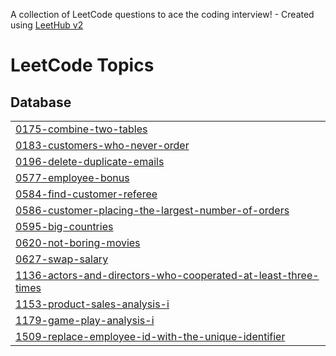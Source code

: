 A collection of LeetCode questions to ace the coding interview! - Created using [LeetHub v2](https://github.com/arunbhardwaj/LeetHub-2.0)
<!---LeetCode Topics Start-->
# LeetCode Topics
## Database
|  |
| ------- |
| [0175-combine-two-tables](https://github.com/kate-kozhych/Leet-Code/tree/master/0175-combine-two-tables) |
| [0183-customers-who-never-order](https://github.com/kate-kozhych/Leet-Code/tree/master/0183-customers-who-never-order) |
| [0196-delete-duplicate-emails](https://github.com/kate-kozhych/Leet-Code/tree/master/0196-delete-duplicate-emails) |
| [0577-employee-bonus](https://github.com/kate-kozhych/Leet-Code/tree/master/0577-employee-bonus) |
| [0584-find-customer-referee](https://github.com/kate-kozhych/Leet-Code/tree/master/0584-find-customer-referee) |
| [0586-customer-placing-the-largest-number-of-orders](https://github.com/kate-kozhych/Leet-Code/tree/master/0586-customer-placing-the-largest-number-of-orders) |
| [0595-big-countries](https://github.com/kate-kozhych/Leet-Code/tree/master/0595-big-countries) |
| [0620-not-boring-movies](https://github.com/kate-kozhych/Leet-Code/tree/master/0620-not-boring-movies) |
| [0627-swap-salary](https://github.com/kate-kozhych/Leet-Code/tree/master/0627-swap-salary) |
| [1136-actors-and-directors-who-cooperated-at-least-three-times](https://github.com/kate-kozhych/Leet-Code/tree/master/1136-actors-and-directors-who-cooperated-at-least-three-times) |
| [1153-product-sales-analysis-i](https://github.com/kate-kozhych/Leet-Code/tree/master/1153-product-sales-analysis-i) |
| [1179-game-play-analysis-i](https://github.com/kate-kozhych/Leet-Code/tree/master/1179-game-play-analysis-i) |
| [1509-replace-employee-id-with-the-unique-identifier](https://github.com/kate-kozhych/Leet-Code/tree/master/1509-replace-employee-id-with-the-unique-identifier) |
<!---LeetCode Topics End-->